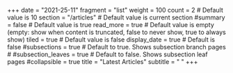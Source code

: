 +++ 
date = "2021-25-11" 
fragment = "list" 
weight = 100
count = 2 # Default value is 10
section = "/articles" # Default value is current section
#summary = false # Default value is true
read_more = true # Default value is empty (empty: show when content is truncated, false to never show, true to always show)
tiled = true # Default value is false 
display_date = true # Default is false
#subsections = true # Default to true. Shows subsection branch pages #
#subsection_leaves = true # Default to false. Shows subsection leaf pages 
#collapsible = true
title = "Latest Articles"
subtitle = " "
+++